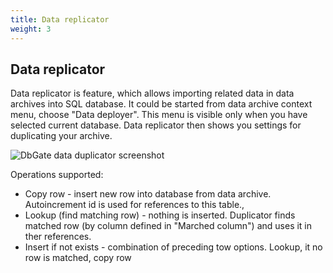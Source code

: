 ```yaml
---
title: Data replicator
weight: 3
---
```


## Data replicator
Data replicator is feature, which allows importing related data in data archives into SQL database. It could be started from data archive context menu, choose "Data deployer". This menu is visible only when you have selected current database. Data replicator then shows you settings for duplicating your archive.

![DbGate data duplicator screenshot](https://media.dbgate.io/img/data-replicator-light.png)

Operations supported:
- Copy row - insert new row into database from data archive. Autoincrement id is used for references to this table.,
- Lookup (find matching row) - nothing is inserted. Duplicator finds matched row (by column defined in "Marched column") and uses it in ther references.
- Insert if not exists - combination of preceding tow options. Lookup, it no row is matched, copy row

